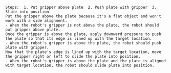 
    Steps:  1. Put gripper above plate  2. Push plate with gripper  3. Slide into position
    Put the gripper above the plate because it's a flat object and won't work with a side alignment.
    - When the robot's gripper is not above the plate, the robot should put gripper above plate.
    Once the gripper is above the plate, apply downward pressure to push the plate so that its edge is lined up with the target location.
    - When the robot's gripper is above the plate, the robot should push plate with gripper.
    Now that the plate's edge is lined up with the target location, move the gripper right or left to slide the plate into position.
    - When the robot's gripper is above the plate and the plate is aligned with target location, the robot should slide plate into position.